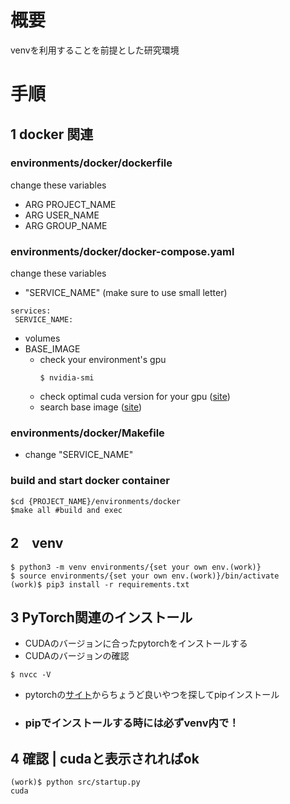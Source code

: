 # 概要
  venvを利用することを前提とした研究環境
# 手順
## 1 docker 関連
### environments/docker/dockerfile
change these variables
- ARG PROJECT_NAME
- ARG USER_NAME
- ARG GROUP_NAME

### environments/docker/docker-compose.yaml
change these variables
- "SERVICE_NAME" (make sure to use small letter)
 ```
 services:
  SERVICE_NAME:
 ```
- volumes
- BASE_IMAGE
  - check your environment's gpu
    ```
    $ nvidia-smi
    ```
  - check optimal cuda version for your gpu ([site](https://en.wikipedia.org/wiki/CUDA#GPUs_supported))
  - search base image ([site](https://hub.docker.com/r/nvidia/cuda/tags))

### environments/docker/Makefile
- change "SERVICE_NAME"

### build and start docker container
```
$cd {PROJECT_NAME}/environments/docker
$make all #build and exec
```

## 2　venv
```
$ python3 -m venv environments/{set your own env.(work)}
$ source environments/{set your own env.(work)}/bin/activate
(work)$ pip3 install -r requirements.txt
```

## 3 PyTorch関連のインストール
- CUDAのバージョンに合ったpytorchをインストールする
- CUDAのバージョンの確認
```
$ nvcc -V
```
- pytorchの[サイト](https://pytorch.org/get-started/previous-versions/)からちょうど良いやつを探してpipインストール
- ### pipでインストールする時には必ずvenv内で！

## 4 確認 | cudaと表示されればok
```
(work)$ python src/startup.py
cuda
```